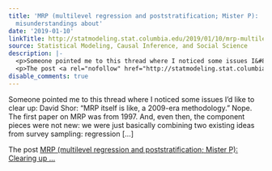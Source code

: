 ```yaml
---
title: 'MRP (multilevel regression and poststratification; Mister P):  Clearing up
  misunderstandings about'
date: '2019-01-10'
linkTitle: http://statmodeling.stat.columbia.edu/2019/01/10/mrp-multilevel-regression-poststratification-mister-p-clearing-misunderstandings/
source: Statistical Modeling, Causal Inference, and Social Science
description: |-
  <p>Someone pointed me to this thread where I noticed some issues I&#8217;d like to clear up: David Shor: &#8220;MRP itself is like, a 2009-era methodology.&#8221; Nope. The first paper on MRP was from 1997. And, even then, the component pieces were not new: we were just basically combining two existing ideas from survey sampling: regression [&#8230;]</p>
  <p>The post <a rel="nofollow" href="http://statmodeling.stat.columbia.edu/2019/01/10/mrp-multilevel-regression-poststratification-mister-p-clearing-misunderstandings/">MRP (multilevel regression and poststratification; Mister P): Clearing up ...
disable_comments: true
---
```

<p>Someone pointed me to this thread where I noticed some issues I&#8217;d like to clear up: David Shor: &#8220;MRP itself is like, a 2009-era methodology.&#8221; Nope. The first paper on MRP was from 1997. And, even then, the component pieces were not new: we were just basically combining two existing ideas from survey sampling: regression [&#8230;]</p>
<p>The post <a rel="nofollow" href="http://statmodeling.stat.columbia.edu/2019/01/10/mrp-multilevel-regression-poststratification-mister-p-clearing-misunderstandings/">MRP (multilevel regression and poststratification; Mister P): Clearing up ...
